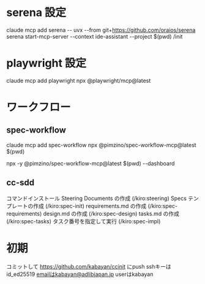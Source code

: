 # serena 設定
claude mcp add serena -- uvx --from git+https://github.com/oraios/serena serena start-mcp-server --context ide-assistant --project $(pwd)
/init

# playwright 設定
claude mcp add playwright npx @playwright/mcp@latest

# ワークフロー
## spec-workflow 
claude mcp add spec-workflow npx @pimzino/spec-workflow-mcp@latest $(pwd)


npx -y @pimzino/spec-workflow-mcp@latest $(pwd) --dashboard

## cc-sdd
コマンドインストール
Steering Documents の作成 (/kiro:steering)
Specs テンプレートの作成 (/kiro:spec-init)
requirements.md の作成 (/kiro:spec-requirements)
design.md の作成 (/kiro:spec-design)
tasks.md の作成 (/kiro:spec-tasks)
タスク番号を指定して実行 (/kiro:spec-impl)

# 初期
コミットして https://github.com/kabayan/ccinit にpush sshキーはid_ed25519 emailはkabayan@adlibjapan.jp userはkabayan